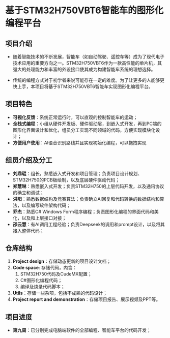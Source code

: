# 基于STM32H750VBT6智能车的图形化编程平台



## 项目介绍

- 随着智能技术的不断发展，智能车（如自动驾驶、遥控车等）成为了现代电子技术应用的重要方向之一。STM32H750VBT6作为一款高性能的单片机，其强大的处理能力和丰富的外设接口使其成为构建智能车系统的理想选择。

- 传统的编程方式对于初学者来说可能存在一定的难度。为了让更多的人能够更快上手，本项目将基于STM32H750VBT6智能车实现图形化编程平台。

  

## 项目特色

- **可视化反馈**：系统正常运行时，可以直观的控制智能车的运动；
- **全栈式编程**：小组从硬件开发板、硬件驱动层，到嵌入式开发，再到PC端的图形化界面设计和优化，组员分工实现不同领域的代码，方便实现模块化设计；
- **方便用户使用**：AI语音识别路线并且实现初始化编程，可以拖拽实现



## 组员介绍及分工

- **刘鼎琨**：组长，熟悉嵌入式开发和项目管理；负责项目设计规划、STM32H750的PCB板绘制，以及底层硬件驱动代码；
- **郑慧琳**：熟悉嵌入式开发；负责STM32H750的上层代码开发，以及通讯协议的确立和调试；
- **洪阳**：熟悉数据结构及竞赛算法；负责确立AI回复和代码转换的数据结构和算法，以及编写软件架构代码；
- **乔杰**：熟悉C# Windows Form程序编程；负责图形化编程的界面代码和美化，以及和上层接口对接；
- **邵云慧**：有AI调用工程经验；负责Deepseek的调用和prompt设计，以及将其接入整体代码；



## 仓库结构

1. **Project design**：存储动态更新的项目设计文档；
2. **Code space**: 存储代码，内含：
   1. STM32H750代码及CudeMX配置；
   2. C#图形化编程代码；
   3. 编译及烧录代码脚本；
3. **Utils**：存储一些杂项，包括不成熟的代码设计；
4. **Project report and demonstration**：存储项目报告、展示视频及PPT等。



## 项目进度

- **第九周**：已分别完成电脑端软件的全部编程、智能车平台的代码开发；